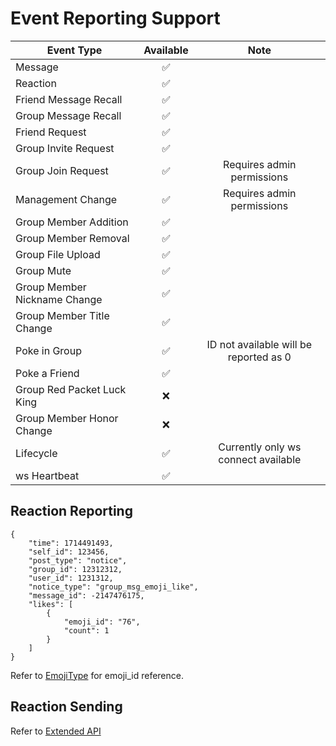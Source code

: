 # Event Reporting Support

| Event Type                   | Available |                  Note                  |
| ---------------------------- | :-------: | :------------------------------------: |
| Message                      |     ✅     |                                        |
| Reaction                     |     ✅     |                                        |
| Friend Message Recall        |     ✅     |                                        |
| Group Message Recall         |     ✅     |                                        |
| Friend Request               |     ✅     |                                        |
| Group Invite Request         |     ✅     |                                        |
| Group Join Request           |     ✅     |       Requires admin permissions       |
| Management Change            |     ✅     |       Requires admin permissions       |
| Group Member Addition        |     ✅     |                                        |
| Group Member Removal         |     ✅     |                                        |
| Group File Upload            |     ✅     |                                        |
| Group Mute                   |     ✅     |                                        |
| Group Member Nickname Change |     ✅     |                                        |
| Group Member Title Change    |     ✅     |                                        |
| Poke in Group                |     ✅     | ID not available will be reported as 0 |
| Poke a Friend                |     ✅     |                                        |
| Group Red Packet Luck King   |     ❌     |                                        |
| Group Member Honor Change    |     ❌     |                                        |
| Lifecycle                    |     ✅     |  Currently only ws connect available   |
| ws Heartbeat                 |     ✅     |                                        |

## Reaction Reporting

```json5
{
    "time": 1714491493,
    "self_id": 123456,
    "post_type": "notice",
    "group_id": 12312312,
    "user_id": 1231312,
    "notice_type": "group_msg_emoji_like",
    "message_id": -2147476175,
    "likes": [
        {
            "emoji_id": "76",
            "count": 1
        }
    ]
}
```

Refer to [EmojiType](https://bot.q.qq.com/wiki/develop/api-v2/openapi/emoji/model.html#EmojiType) for emoji_id reference.

## Reaction Sending

Refer to [Extended API](./extends_api.md)
